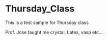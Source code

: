 # Thursday_Class
This is a test sample for Thursday class

Prof. Jose taught me crystal, Latex, vasp etc...
